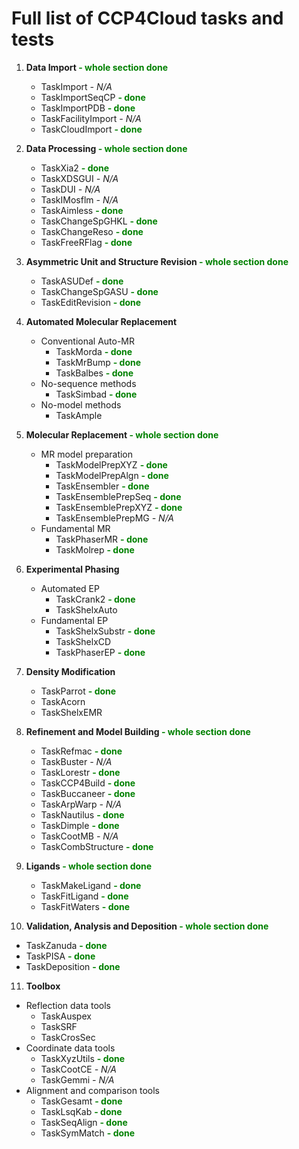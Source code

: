 # Full list of CCP4Cloud tasks and tests

1. **Data Import <span style="color:green">- whole section done</span>**
   - TaskImport _- N/A_
   - TaskImportSeqCP **<span style="color:green">- done</span>**
   - TaskImportPDB **<span style="color:green">- done</span>**
   - TaskFacilityImport  _- N/A_
   - TaskCloudImport **<span style="color:green">- done</span>**


2. **Data Processing <span style="color:green">- whole section done</span>**
   - TaskXia2 **<span style="color:green">- done</span>**
   - TaskXDSGUI _- N/A_
   - TaskDUI _- N/A_
   - TaskIMosflm _- N/A_
   - TaskAimless **<span style="color:green">- done</span>**
   - TaskChangeSpGHKL **<span style="color:green">- done</span>**
   - TaskChangeReso  **<span style="color:green">- done</span>**
   - TaskFreeRFlag  **<span style="color:green">- done</span>**


3. **Asymmetric Unit and Structure Revision <span style="color:green">- whole section done</span>**
   - TaskASUDef **<span style="color:green">- done</span>**
   - TaskChangeSpGASU  **<span style="color:green">- done</span>**
   - TaskEditRevision **<span style="color:green">- done</span>**


4. **Automated Molecular Replacement**
   - Conventional Auto-MR
      * TaskMorda **<span style="color:green">- done</span>**
      * TaskMrBump **<span style="color:green">- done</span>**
      * TaskBalbes **<span style="color:green">- done</span>**
   - No-sequence methods
      * TaskSimbad **<span style="color:green">- done</span>**
   - No-model methods
      * TaskAmple


5. **Molecular Replacement <span style="color:green">- whole section done</span>**
   - MR model preparation
      * TaskModelPrepXYZ **<span style="color:green">- done</span>**
      * TaskModelPrepAlgn **<span style="color:green">- done</span>**
      * TaskEnsembler **<span style="color:green">- done</span>**
      * TaskEnsemblePrepSeq **<span style="color:green">- done</span>**
      * TaskEnsemblePrepXYZ **<span style="color:green">- done</span>**
      * TaskEnsemblePrepMG _- N/A_
   - Fundamental MR
      * TaskPhaserMR **<span style="color:green">- done</span>**
      * TaskMolrep **<span style="color:green">- done</span>**


6. **Experimental Phasing**
   - Automated EP
      * TaskCrank2 **<span style="color:green">- done</span>**
      * TaskShelxAuto  
   - Fundamental EP
      * TaskShelxSubstr **<span style="color:green">- done</span>**
      * TaskShelxCD    
      * TaskPhaserEP **<span style="color:green">- done</span>**


7. **Density Modification**
   - TaskParrot **<span style="color:green">- done</span>**
   - TaskAcorn 
   - TaskShelxEMR


8. **Refinement and Model Building <span style="color:green">- whole section done</span>**
   - TaskRefmac **<span style="color:green">- done</span>**
   - TaskBuster _- N/A_
   - TaskLorestr **<span style="color:green">- done</span>**
   - TaskCCP4Build **<span style="color:green">- done</span>**
   - TaskBuccaneer **<span style="color:green">- done</span>**
   - TaskArpWarp _- N/A_
   - TaskNautilus **<span style="color:green">- done</span>**
   - TaskDimple **<span style="color:green">- done</span>**
   - TaskCootMB _- N/A_
   - TaskCombStructure **<span style="color:green">- done</span>**


9. **Ligands <span style="color:green">- whole section done</span>**
   - TaskMakeLigand **<span style="color:green">- done</span>**
   - TaskFitLigand **<span style="color:green">- done</span>**
   - TaskFitWaters **<span style="color:green">- done</span>**


10. **Validation, Analysis and Deposition <span style="color:green">- whole section done</span>**
   - TaskZanuda **<span style="color:green">- done</span>**
   - TaskPISA **<span style="color:green">- done</span>**
   - TaskDeposition **<span style="color:green">- done</span>**


11. **Toolbox**
   - Reflection data tools
      * TaskAuspex  
      * TaskSRF     
      * TaskCrosSec 
   - Coordinate data tools
      * TaskXyzUtils **<span style="color:green">- done</span>**
      * TaskCootCE _- N/A_
      * TaskGemmi _- N/A_
   - Alignment and comparison tools
      * TaskGesamt **<span style="color:green">- done</span>**
      * TaskLsqKab **<span style="color:green">- done</span>**
      * TaskSeqAlign **<span style="color:green">- done</span>**
      * TaskSymMatch **<span style="color:green">- done</span>**
